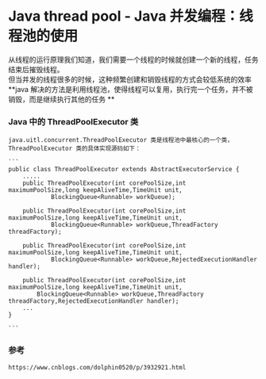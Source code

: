 # Java thread pool - Java 并发编程：线程池的使用

从线程的运行原理我们知道，我们需要一个线程的时候就创建一个新的线程，任务结束后摧毁线程。  
但当并发的线程很多的时候，这种频繁创建和销毁线程的方式会较低系统的效率  
**java 解决的方法是利用线程池，使得线程可以复用，执行完一个任务，并不被销毁，而是继续执行其他的任务 **

### Java 中的 ThreadPoolExecutor 类

    java.uitl.concurrent.ThreadPoolExecutor 类是线程池中最核心的一个类，ThreadPoolExecutor 类的具体实现源码如下：

    ```
    public class ThreadPoolExecutor extends AbstractExecutorService {
        .....
        public ThreadPoolExecutor(int corePoolSize,int maximumPoolSize,long keepAliveTime,TimeUnit unit,
                BlockingQueue<Runnable> workQueue);

        public ThreadPoolExecutor(int corePoolSize,int maximumPoolSize,long keepAliveTime,TimeUnit unit,
                BlockingQueue<Runnable> workQueue,ThreadFactory threadFactory);

        public ThreadPoolExecutor(int corePoolSize,int maximumPoolSize,long keepAliveTime,TimeUnit unit,
                BlockingQueue<Runnable> workQueue,RejectedExecutionHandler handler);

        public ThreadPoolExecutor(int corePoolSize,int maximumPoolSize,long keepAliveTime,TimeUnit unit,
            BlockingQueue<Runnable> workQueue,ThreadFactory threadFactory,RejectedExecutionHandler handler);
        ...
    }

    ```

### 参考

    https://www.cnblogs.com/dolphin0520/p/3932921.html
